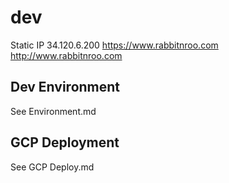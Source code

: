 # dev

Static IP 34.120.6.200
https://www.rabbitnroo.com
http://www.rabbitnroo.com

## Dev Environment
See Environment.md

## GCP Deployment
See GCP Deploy.md
